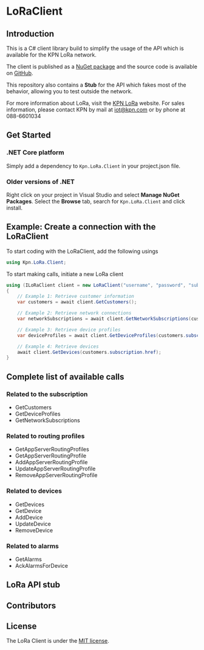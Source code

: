 # LoRaClient

## Introduction
This is a C# client library build to simplify the usage of the API which is available for the KPN LoRa network.

The client is published as a [NuGet package](https://www.nuget.org/packages/Kpn.LoRa.Client/) and the source code is available on [GitHub](https://github.com/kpnlora/LoRaClient/). 

This repository also contains a **Stub** for the API which fakes most of the behavior, allowing you to test outside the network.

For more information about LoRa, visit the [KPN LoRa](http://www.kpn.com/lora) website.
For sales information, please contact KPN by mail at iot@kpn.com or by phone at 088-6601034

## Get Started

### .NET Core platform
Simply add a dependency to `Kpn.LoRa.Client` in your project.json file.

### Older versions of .NET
Right click on your project in Visual Studio and select **Manage NuGet Packages**. Select the **Browse** tab, search for `Kpn.LoRa.Client` and click install.

## Example: Create a connection with the LoRaClient
To start coding with the LoRaClient, add the following usings
```C#
using Kpn.LoRa.Client;
```

To start making calls, initiate a new LoRa client
```C#
using (ILoRaClient client = new LoRaClient("username", "password", "subscriberId", "baseAddress"))
{
	// Example 1: Retrieve customer information
	var customers = await client.GetCustomers();

	// Example 2: Retrieve network connections
	var networkSubscriptions = await client.GetNetworkSubscriptions(customers.subscription.href);

	// Example 3: Retrieve device profiles
	var deviceProfiles = await client.GetDeviceProfiles(customers.subscription.href);

	// Example 4: Retrieve devices
	await client.GetDevices(customers.subscription.href);
}
```

## Complete list of available calls
### Related to the subscription
* GetCustomers
* GetDeviceProfiles
* GetNetworkSubscriptions

### Related to routing profiles
* GetAppServerRoutingProfiles
* GetAppServerRoutingProfile
* AddAppServerRoutingProfile
* UpdateAppServerRoutingProfile
* RemoveAppServerRoutingProfile

### Related to devices
* GetDevices
* GetDevice
* AddDevice
* UpdateDevice
* RemoveDevice

### Related to alarms
* GetAlarms
* AckAlarmsForDevice

## LoRa API stub


## Contributors


## License
The LoRa Client is under the [MIT license][MIT].

[MIT]:LICENSE.md
